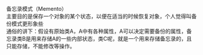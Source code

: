 备忘录模式（Memento）  
主要目的是保存一个对象的某个状态，以便在适当的时候恢复对象，个人觉得叫备份模式更形象些  
通俗的讲下：假设有原始类A，A中有各种属性，A可以决定需要备份的属性，备忘录类B是用来存储A的一些内部状态，类C呢，就是一个用来存储备忘录的，且只能存储，不能修改等操作。